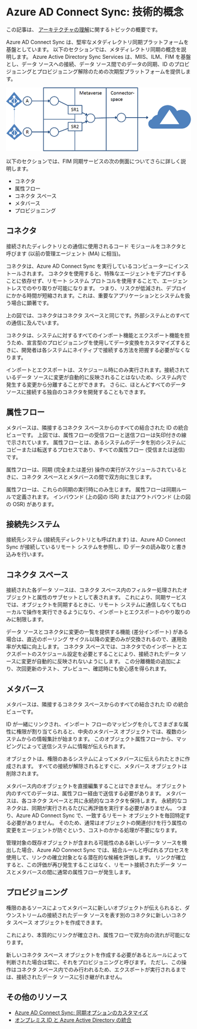 <properties
    pageTitle="Azure AD Connect Sync: 技術的概念 | Microsoft Azure"
    description="Azure AD Connect Sync の技術的概念について説明します。"
    services="active-directory"
    documentationCenter=""
    authors="MarkusVi"
    manager="femila"
    editor=""/>

<tags
    ms.service="active-directory"
    ms.workload="identity"
    ms.tgt_pltfrm="na"
    ms.devlang="na"
    ms.topic="article"
    ms.date="10/10/2016"
    ms.author="markusvi;andkjell"/>



# <a name="azure-ad-connect-sync-technical-concepts"></a>Azure AD Connect Sync: 技術的概念
この記事は、 [アーキテクチャの理解](active-directory-aadconnectsync-technical-concepts.md)に関するトピックの概要です。

Azure AD Connect Sync は、堅牢なメタディレクトリ同期プラットフォームを基盤としています。
以下のセクションでは、メタディレクトリ同期の概念を説明します。
Azure Active Directory Sync Services は、MIIS、ILM、FIM を基盤とし、データ ソースへの接続、データ ソース間でのデータの同期、ID のプロビジョニングとプロビジョニング解除のための次期型プラットフォームを提供します。

![技術的概念](./media/active-directory-aadconnectsync-technical-concepts/scenario.png)

以下のセクションでは、FIM 同期サービスの次の側面についてさらに詳しく説明します。

- コネクタ
- 属性フロー
- コネクタ スペース
- メタバース
- プロビジョニング

## <a name="connector"></a>コネクタ

接続されたディレクトリとの通信に使用されるコード モジュールをコネクタと呼びます (以前の管理エージェント (MA) に相当)。

コネクタは、Azure AD Connect Sync を実行しているコンピューターにインストールされます。
コネクタを使用すると、特殊なエージェントをデプロイすることに依存せず、リモート システム プロトコルを使用することで、エージェントレスでのやり取りが可能になります。 つまり、リスクが低減され、デプロイにかかる時間が短縮されます。これは、重要なアプリケーションとシステムを扱う場合に顕著です。

上の図では、コネクタはコネクタ スペースと同じです。外部システムとのすべての通信に及んでいます。

コネクタは、システムに対するすべてのインポート機能とエクスポート機能を担うため、宣言型のプロビジョニングを使用してデータ変換をカスタマイズするときに、開発者は各システムにネイティブで接続する方法を把握する必要がなくなります。

インポートとエクスポートは、スケジュール時にのみ実行されます。接続されているデータ ソースに変更が自動的に反映されることはないため、システム内で発生する変更から分離することができます。 さらに、ほとんどすべてのデータ ソースに接続する独自のコネクタを開発することもできます。

## <a name="attribute-flow"></a>属性フロー

メタバースは、隣接するコネクタ スペースからのすべての結合された ID の統合ビューです。 上図では、属性フローの受信フローと送信フローは矢印付きの線で示されています。 属性フローとは、あるシステムのデータを別のシステムにコピーまたは転送するプロセスであり、すべての属性フロー (受信または送信) です。

属性フローは、同期 (完全または差分) 操作の実行がスケジュールされているときに、コネクタ スペースとメタバースの間で双方向に生じます。

属性フローは、これらの同期の実行時にのみ生じます。 属性フローは同期ルールで定義されます。 インバウンド (上の図の ISR) またはアウトバウンド (上の図の OSR) があります。

## <a name="connected-system"></a>接続先システム

接続先システム (接続先ディレクトリとも呼ばれます) は、Azure AD Connect Sync が接続しているリモート システムを参照し、ID データの読み取りと書き込みを行います。

## <a name="connector-space"></a>コネクタ スペース

接続された各データ ソースは、コネクタ スペース内のフィルター処理されたオブジェクトと属性のサブセットとして表されます。
これにより、同期サービスでは、オブジェクトを同期するときに、リモート システムに通信しなくてもローカルで操作を実行できるようになり、インポートとエクスポートのやり取りのみに制限します。

データ ソースとコネクタに変更の一覧を提供する機能 (差分インポート) がある場合は、直近のポーリング サイクル以降の変更のみが交換されるので、運用効率が大幅に向上します。 コネクタ スペースでは、コネクタでのインポートとエクスポートのスケジュール設定を必要とすることにより、接続されたデータ ソースに変更が自動的に反映されないようにします。 この分離機能の追加により、次回更新のテスト、プレビュー、確認時にも安心感を得られます。

## <a name="metaverse"></a>メタバース

メタバースは、隣接するコネクタ スペースからのすべての結合された ID の統合ビューです。

ID が一緒にリンクされ、インポート フローのマッピングを介してさまざまな属性に権限が割り当てられると、中央のメタバース オブジェクトでは、複数のシステムからの情報集計が始まります。 このオブジェクト属性フローから、マッピングによって送信システムに情報が伝えられます。

オブジェクトは、権限のあるシステムによってメタバースに伝えられたときに作成されます。 すべての接続が解除されるとすぐに、メタバース オブジェクトは削除されます。

メタバース内のオブジェクトを直接編集することはできません。 オブジェクト内のすべてのデータは、属性フロー経由で送信する必要があります。 メタバースは、各コネクタ スペースと共に永続的なコネクタを保持します。 永続的なコネクタは、同期が実行されるたびに再評価を実行する必要がありません。 つまり、Azure AD Connect Sync で、一致するリモート オブジェクトを毎回特定する必要がありません。 そのため、通常はオブジェクトの関連付けを行う属性の変更をエージェントが防ぐという、コストのかかる処理が不要になります。

管理対象の既存オブジェクトが含まれる可能性のある新しいデータ ソースを検出した場合、Azure AD Connect Sync では、結合ルールと呼ばれるプロセスを使用して、リンクの確立対象となる潜在的な候補を評価します。
リンクが確立すると、この評価が再び発生することはなく、リモート接続されたデータ ソースとメタバースの間に通常の属性フローが発生します。

## <a name="provisioning"></a>プロビジョニング

権限のあるソースによってメタバースに新しいオブジェクトが伝えられると、ダウンストリームの接続されたデータ ソースを表す別のコネクタに新しいコネクタ スペース オブジェクトを作成できます。

これにより、本質的にリンクが確立され、属性フローで双方向の流れが可能になります。

新しいコネクタ スペース オブジェクトを作成する必要があるとルールによって判断された場合は常に、それをプロビジョニングと呼びます。 ただし、この操作はコネクタ スペース内でのみ行われるため、エクスポートが実行されるまでは、接続されたデータ ソースに引き継がれません。

## <a name="additional-resources"></a>その他のリソース

* [Azure AD Connect Sync: 同期オプションのカスタマイズ](active-directory-aadconnectsync-whatis.md)
* [オンプレミス ID と Azure Active Directory の統合](active-directory-aadconnect.md)

<!--Image references-->
[1]: ./media/active-directory-aadsync-technical-concepts/ic750598.png



<!--HONumber=Oct16_HO2-->


